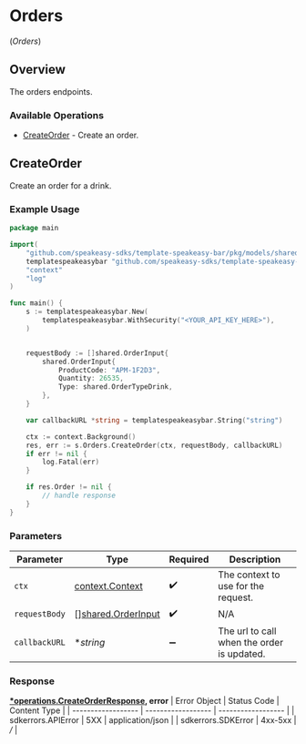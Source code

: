 # Orders
(*Orders*)

## Overview

The orders endpoints.

### Available Operations

* [CreateOrder](#createorder) - Create an order.

## CreateOrder

Create an order for a drink.

### Example Usage

```go
package main

import(
	"github.com/speakeasy-sdks/template-speakeasy-bar/pkg/models/shared"
	templatespeakeasybar "github.com/speakeasy-sdks/template-speakeasy-bar"
	"context"
	"log"
)

func main() {
    s := templatespeakeasybar.New(
        templatespeakeasybar.WithSecurity("<YOUR_API_KEY_HERE>"),
    )


    requestBody := []shared.OrderInput{
        shared.OrderInput{
            ProductCode: "APM-1F2D3",
            Quantity: 26535,
            Type: shared.OrderTypeDrink,
        },
    }

    var callbackURL *string = templatespeakeasybar.String("string")

    ctx := context.Background()
    res, err := s.Orders.CreateOrder(ctx, requestBody, callbackURL)
    if err != nil {
        log.Fatal(err)
    }

    if res.Order != nil {
        // handle response
    }
}
```

### Parameters

| Parameter                                                    | Type                                                         | Required                                                     | Description                                                  |
| ------------------------------------------------------------ | ------------------------------------------------------------ | ------------------------------------------------------------ | ------------------------------------------------------------ |
| `ctx`                                                        | [context.Context](https://pkg.go.dev/context#Context)        | :heavy_check_mark:                                           | The context to use for the request.                          |
| `requestBody`                                                | [][shared.OrderInput](../../pkg/models/shared/orderinput.md) | :heavy_check_mark:                                           | N/A                                                          |
| `callbackURL`                                                | **string*                                                    | :heavy_minus_sign:                                           | The url to call when the order is updated.                   |


### Response

**[*operations.CreateOrderResponse](../../pkg/models/operations/createorderresponse.md), error**
| Error Object       | Status Code        | Content Type       |
| ------------------ | ------------------ | ------------------ |
| sdkerrors.APIError | 5XX                | application/json   |
| sdkerrors.SDKError | 4xx-5xx            | */*                |
